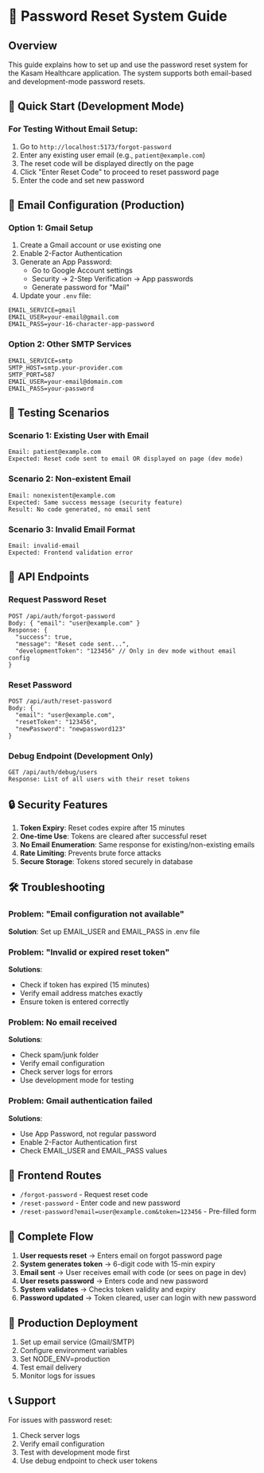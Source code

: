 # 🔐 Password Reset System Guide

## Overview

This guide explains how to set up and use the password reset system for the Kasam Healthcare application. The system supports both email-based and development-mode password resets.

## 🚀 Quick Start (Development Mode)

### For Testing Without Email Setup:
1. Go to `http://localhost:5173/forgot-password`
2. Enter any existing user email (e.g., `patient@example.com`)
3. The reset code will be displayed directly on the page
4. Click "Enter Reset Code" to proceed to reset password page
5. Enter the code and set new password

## 📧 Email Configuration (Production)

### Option 1: Gmail Setup
1. Create a Gmail account or use existing one
2. Enable 2-Factor Authentication
3. Generate an App Password:
   - Go to Google Account settings
   - Security → 2-Step Verification → App passwords
   - Generate password for "Mail"
4. Update your `.env` file:
```env
EMAIL_SERVICE=gmail
EMAIL_USER=your-email@gmail.com
EMAIL_PASS=your-16-character-app-password
```

### Option 2: Other SMTP Services
```env
EMAIL_SERVICE=smtp
SMTP_HOST=smtp.your-provider.com
SMTP_PORT=587
EMAIL_USER=your-email@domain.com
EMAIL_PASS=your-password
```

## 🧪 Testing Scenarios

### Scenario 1: Existing User with Email
```
Email: patient@example.com
Expected: Reset code sent to email OR displayed on page (dev mode)
```

### Scenario 2: Non-existent Email
```
Email: nonexistent@example.com
Expected: Same success message (security feature)
Result: No code generated, no email sent
```

### Scenario 3: Invalid Email Format
```
Email: invalid-email
Expected: Frontend validation error
```

## 🔧 API Endpoints

### Request Password Reset
```
POST /api/auth/forgot-password
Body: { "email": "user@example.com" }
Response: {
  "success": true,
  "message": "Reset code sent...",
  "developmentToken": "123456" // Only in dev mode without email config
}
```

### Reset Password
```
POST /api/auth/reset-password
Body: {
  "email": "user@example.com",
  "resetToken": "123456",
  "newPassword": "newpassword123"
}
```

### Debug Endpoint (Development Only)
```
GET /api/auth/debug/users
Response: List of all users with their reset tokens
```

## 🔒 Security Features

1. **Token Expiry**: Reset codes expire after 15 minutes
2. **One-time Use**: Tokens are cleared after successful reset
3. **No Email Enumeration**: Same response for existing/non-existing emails
4. **Rate Limiting**: Prevents brute force attacks
5. **Secure Storage**: Tokens stored securely in database

## 🛠️ Troubleshooting

### Problem: "Email configuration not available"
**Solution**: Set up EMAIL_USER and EMAIL_PASS in .env file

### Problem: "Invalid or expired reset token"
**Solutions**:
- Check if token has expired (15 minutes)
- Verify email address matches exactly
- Ensure token is entered correctly

### Problem: No email received
**Solutions**:
- Check spam/junk folder
- Verify email configuration
- Check server logs for errors
- Use development mode for testing

### Problem: Gmail authentication failed
**Solutions**:
- Use App Password, not regular password
- Enable 2-Factor Authentication first
- Check EMAIL_USER and EMAIL_PASS values

## 📱 Frontend Routes

- `/forgot-password` - Request reset code
- `/reset-password` - Enter code and new password
- `/reset-password?email=user@example.com&token=123456` - Pre-filled form

## 🔄 Complete Flow

1. **User requests reset** → Enters email on forgot password page
2. **System generates token** → 6-digit code with 15-min expiry
3. **Email sent** → User receives email with code (or sees on page in dev)
4. **User resets password** → Enters code and new password
5. **System validates** → Checks token validity and expiry
6. **Password updated** → Token cleared, user can login with new password

## 🎯 Production Deployment

1. Set up email service (Gmail/SMTP)
2. Configure environment variables
3. Set NODE_ENV=production
4. Test email delivery
5. Monitor logs for issues

## 📞 Support

For issues with password reset:
1. Check server logs
2. Verify email configuration
3. Test with development mode first
4. Use debug endpoint to check user tokens
